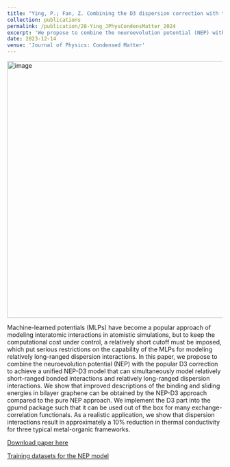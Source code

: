 ```yaml
---
title: "Ying, P.; Fan, Z. Combining the D3 dispersion correction with the neuroevolution machine-learned potential. Journal of Physics: Condensed Matter 2023, 36 (12). DOI: 10.1088/1361-648X/ad1278"
collection: publications
permalink: /publication/28-Ying_JPhysCondensMatter_2024
excerpt: 'We propose to combine the neuroevolution potential (NEP) with the popular D3 correction to achieve a unified NEP-D3 model that can simultaneously model relatively short-ranged bonded interactions and relatively long-ranged dispersion interactions.'
date: 2023-12-14
venue: 'Journal of Physics: Condensed Matter'
---
```

<img width="600" alt="image" src="https://github.com/hityingph/hityingph.github.io/assets/54773018/2d328c6e-8129-4c97-b63f-d7318ea42445">

Machine-learned potentials (MLPs) have become a popular approach of modeling interatomic interactions in atomistic simulations, but to keep the computational cost under control, a relatively short cutoff must be imposed, which put serious restrictions on the capability of the MLPs for modeling relatively long-ranged dispersion interactions. In this paper, we propose to combine the neuroevolution potential (NEP) with the popular D3 correction to achieve a unified NEP-D3 model that can simultaneously model relatively short-ranged bonded interactions and relatively long-ranged dispersion interactions. We show that improved descriptions of the binding and sliding energies in bilayer graphene can be obtained by the NEP-D3 approach compared to the pure NEP approach. We implement the D3 part into the gpumd package such that it can be used out of the box for many exchange-correlation functionals. As a realistic application, we show that dispersion interactions result in approximately a 10% reduction in thermal conductivity for three typical metal-organic frameworks.

[Download paper here](http://hityingph.github.io/files/28-Ying_JPhysCondensMatter_2024.pdf)


[Training datasets for the NEP model](https://gitlab.com/brucefan1983/nep-data)

